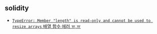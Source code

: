 ## solidity
- [`TypeError: Member "length" is read-only and cannot be used to resize arrays` 배열 함수 에러 ㅠ,ㅠ](version-issue.md)
